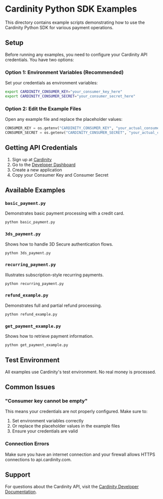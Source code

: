 # Cardinity Python SDK Examples

This directory contains example scripts demonstrating how to use the Cardinity Python SDK for various payment operations.

## Setup

Before running any examples, you need to configure your Cardinity API credentials. You have two options:

### Option 1: Environment Variables (Recommended)

Set your credentials as environment variables:

```bash
export CARDINITY_CONSUMER_KEY="your_consumer_key_here"
export CARDINITY_CONSUMER_SECRET="your_consumer_secret_here"
```

### Option 2: Edit the Example Files

Open any example file and replace the placeholder values:

```python
CONSUMER_KEY = os.getenv("CARDINITY_CONSUMER_KEY", "your_actual_consumer_key")
CONSUMER_SECRET = os.getenv("CARDINITY_CONSUMER_SECRET", "your_actual_consumer_secret")
```

## Getting API Credentials

1. Sign up at [Cardinity](https://cardinity.com/)
2. Go to the [Developer Dashboard](https://cardinity.com/developers)
3. Create a new application
4. Copy your Consumer Key and Consumer Secret

## Available Examples

### `basic_payment.py`
Demonstrates basic payment processing with a credit card.

```bash
python basic_payment.py
```

### `3ds_payment.py`
Shows how to handle 3D Secure authentication flows.

```bash
python 3ds_payment.py
```

### `recurring_payment.py`
Illustrates subscription-style recurring payments.

```bash
python recurring_payment.py
```

### `refund_example.py`
Demonstrates full and partial refund processing.

```bash
python refund_example.py
```

### `get_payment_example.py`
Shows how to retrieve payment information.

```bash
python get_payment_example.py
```

## Test Environment

All examples use Cardinity's test environment. No real money is processed.

## Common Issues

### "Consumer key cannot be empty"

This means your credentials are not properly configured. Make sure to:

1. Set environment variables correctly
2. Or replace the placeholder values in the example files
3. Ensure your credentials are valid

### Connection Errors

Make sure you have an internet connection and your firewall allows HTTPS connections to api.cardinity.com.

## Support

For questions about the Cardinity API, visit the [Cardinity Developer Documentation](https://cardinity.com/developers). 
